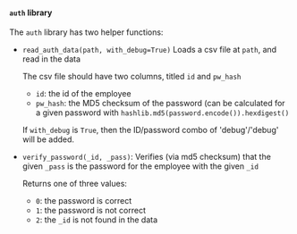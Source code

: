 #### `auth` library

The `auth` library has two helper functions:

* `read_auth_data(path, with_debug=True)`
    Loads a csv file at `path`, and read in the data
    
    The csv file should have two columns, titled `id` and `pw_hash`
    * `id`: the id of the employee
    * `pw_hash`: the MD5 checksum of the password (can be calculated for a given password with `hashlib.md5(password.encode()).hexdigest()`

    If `with_debug` is `True`, then the ID/password combo of 'debug'/'debug' will be added.

* `verify_password(_id, _pass)`:
    Verifies (via md5 checksum) that the given `_pass` is the password for the employee with the given `_id`
    
    Returns one of three values:
    * `0`: the password is correct
    * `1`: the password is not correct
    * `2`: the `_id` is not found in the data
